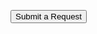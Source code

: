 <a href="/form/support-request/"><button class="btn btn-success">Submit a Request</button></a> &nbsp;
